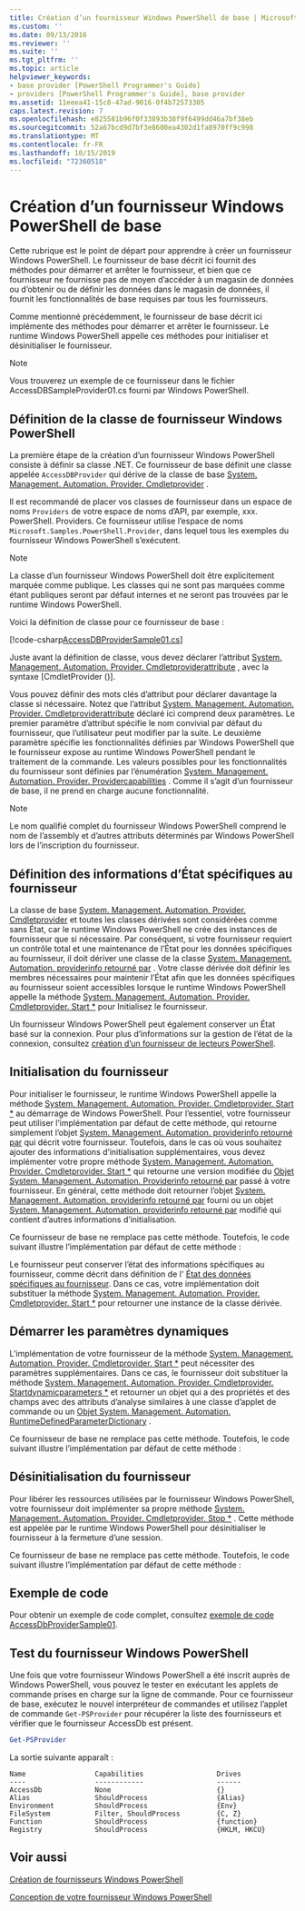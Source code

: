 ```yaml
---
title: Création d’un fournisseur Windows PowerShell de base | Microsoft Docs
ms.custom: ''
ms.date: 09/13/2016
ms.reviewer: ''
ms.suite: ''
ms.tgt_pltfrm: ''
ms.topic: article
helpviewer_keywords:
- base provider [PowerShell Programmer's Guide]
- providers [PowerShell Programmer's Guide], base provider
ms.assetid: 11eeea41-15c8-47ad-9016-0f4b72573305
caps.latest.revision: 7
ms.openlocfilehash: e825581b96f0f33893b38f9f6499dd46a7bf38eb
ms.sourcegitcommit: 52a67bcd9d7bf3e8600ea4302d1fa8970ff9c998
ms.translationtype: MT
ms.contentlocale: fr-FR
ms.lasthandoff: 10/15/2019
ms.locfileid: "72360518"
---
```

# <a name="creating-a-basic-windows-powershell-provider"></a>Création d’un fournisseur Windows PowerShell de base

Cette rubrique est le point de départ pour apprendre à créer un fournisseur Windows PowerShell. Le fournisseur de base décrit ici fournit des méthodes pour démarrer et arrêter le fournisseur, et bien que ce fournisseur ne fournisse pas de moyen d’accéder à un magasin de données ou d’obtenir ou de définir les données dans le magasin de données, il fournit les fonctionnalités de base requises par tous les fournisseurs.

Comme mentionné précédemment, le fournisseur de base décrit ici implémente des méthodes pour démarrer et arrêter le fournisseur. Le runtime Windows PowerShell appelle ces méthodes pour initialiser et désinitialiser le fournisseur.

> [!NOTE]
> Vous trouverez un exemple de ce fournisseur dans le fichier AccessDBSampleProvider01.cs fourni par Windows PowerShell.

## <a name="defining-the-windows-powershell-provider-class"></a>Définition de la classe de fournisseur Windows PowerShell

La première étape de la création d’un fournisseur Windows PowerShell consiste à définir sa classe .NET. Ce fournisseur de base définit une classe appelée `AccessDBProvider` qui dérive de la classe de base [System. Management. Automation. Provider. Cmdletprovider](/dotnet/api/System.Management.Automation.Provider.CmdletProvider) .

Il est recommandé de placer vos classes de fournisseur dans un espace de noms `Providers` de votre espace de noms d’API, par exemple, xxx. PowerShell. Providers. Ce fournisseur utilise l’espace de noms `Microsoft.Samples.PowerShell.Provider`, dans lequel tous les exemples du fournisseur Windows PowerShell s’exécutent.

> [!NOTE]
> La classe d’un fournisseur Windows PowerShell doit être explicitement marquée comme publique. Les classes qui ne sont pas marquées comme étant publiques seront par défaut internes et ne seront pas trouvées par le runtime Windows PowerShell.

Voici la définition de classe pour ce fournisseur de base :

[!code-csharp[AccessDBProviderSample01.cs](../../../../powershell-sdk-samples/SDK-2.0/csharp/AccessDBProviderSample01/AccessDBProviderSample01.cs#L23-L24 "AccessDBProviderSample01.cs")]

Juste avant la définition de classe, vous devez déclarer l’attribut [System. Management. Automation. Provider. Cmdletproviderattribute](/dotnet/api/System.Management.Automation.Provider.CmdletProviderAttribute) , avec la syntaxe [CmdletProvider ()].

Vous pouvez définir des mots clés d’attribut pour déclarer davantage la classe si nécessaire. Notez que l’attribut [System. Management. Automation. Provider. Cmdletproviderattribute](/dotnet/api/System.Management.Automation.Provider.CmdletProviderAttribute) déclaré ici comprend deux paramètres. Le premier paramètre d’attribut spécifie le nom convivial par défaut du fournisseur, que l’utilisateur peut modifier par la suite. Le deuxième paramètre spécifie les fonctionnalités définies par Windows PowerShell que le fournisseur expose au runtime Windows PowerShell pendant le traitement de la commande. Les valeurs possibles pour les fonctionnalités du fournisseur sont définies par l’énumération [System. Management. Automation. Provider. Providercapabilities](/dotnet/api/System.Management.Automation.Provider.ProviderCapabilities) . Comme il s’agit d’un fournisseur de base, il ne prend en charge aucune fonctionnalité.

> [!NOTE]
> Le nom qualifié complet du fournisseur Windows PowerShell comprend le nom de l’assembly et d’autres attributs déterminés par Windows PowerShell lors de l’inscription du fournisseur.

## <a name="defining-provider-specific-state-information"></a>Définition des informations d’État spécifiques au fournisseur

La classe de base [System. Management. Automation. Provider. Cmdletprovider](/dotnet/api/System.Management.Automation.Provider.CmdletProvider) et toutes les classes dérivées sont considérées comme sans État, car le runtime Windows PowerShell ne crée des instances de fournisseur que si nécessaire. Par conséquent, si votre fournisseur requiert un contrôle total et une maintenance de l’État pour les données spécifiques au fournisseur, il doit dériver une classe de la classe [System. Management. Automation. providerinfo retourné par](/dotnet/api/System.Management.Automation.ProviderInfo) . Votre classe dérivée doit définir les membres nécessaires pour maintenir l’État afin que les données spécifiques au fournisseur soient accessibles lorsque le runtime Windows PowerShell appelle la méthode [System. Management. Automation. Provider. Cmdletprovider. Start *](/dotnet/api/System.Management.Automation.Provider.CmdletProvider.Start) pour Initialisez le fournisseur.

Un fournisseur Windows PowerShell peut également conserver un État basé sur la connexion. Pour plus d’informations sur la gestion de l’état de la connexion, consultez [création d’un fournisseur de lecteurs PowerShell](./creating-a-windows-powershell-drive-provider.md).

## <a name="initializing-the-provider"></a>Initialisation du fournisseur

Pour initialiser le fournisseur, le runtime Windows PowerShell appelle la méthode [System. Management. Automation. Provider. Cmdletprovider. Start *](/dotnet/api/System.Management.Automation.Provider.CmdletProvider.Start) au démarrage de Windows PowerShell. Pour l’essentiel, votre fournisseur peut utiliser l’implémentation par défaut de cette méthode, qui retourne simplement l’objet [System. Management. Automation. providerinfo retourné par](/dotnet/api/System.Management.Automation.ProviderInfo) qui décrit votre fournisseur. Toutefois, dans le cas où vous souhaitez ajouter des informations d’initialisation supplémentaires, vous devez implémenter votre propre méthode [System. Management. Automation. Provider. Cmdletprovider. Start *](/dotnet/api/System.Management.Automation.Provider.CmdletProvider.Start) qui retourne une version modifiée du [ Objet System. Management. Automation. Providerinfo retourné par](/dotnet/api/System.Management.Automation.ProviderInfo) passé à votre fournisseur. En général, cette méthode doit retourner l’objet [System. Management. Automation. providerinfo retourné par](/dotnet/api/System.Management.Automation.ProviderInfo) fourni ou un objet [System. Management. Automation. providerinfo retourné par](/dotnet/api/System.Management.Automation.ProviderInfo) modifié qui contient d’autres informations d’initialisation.

Ce fournisseur de base ne remplace pas cette méthode. Toutefois, le code suivant illustre l’implémentation par défaut de cette méthode :

<!-- TODO!!!: review snippet reference  [!CODE [Msh_samplesaccessdbprov01#accessdbprov01ProviderStart](Msh_samplesaccessdbprov01#accessdbprov01ProviderStart)]  -->

Le fournisseur peut conserver l’état des informations spécifiques au fournisseur, comme décrit dans définition de l' [État des données spécifiques au fournisseur](#defining-provider-specific-state-information). Dans ce cas, votre implémentation doit substituer la méthode [System. Management. Automation. Provider. Cmdletprovider. Start *](/dotnet/api/System.Management.Automation.Provider.CmdletProvider.Start) pour retourner une instance de la classe dérivée.

## <a name="start-dynamic-parameters"></a>Démarrer les paramètres dynamiques

L’implémentation de votre fournisseur de la méthode [System. Management. Automation. Provider. Cmdletprovider. Start *](/dotnet/api/System.Management.Automation.Provider.CmdletProvider.Start) peut nécessiter des paramètres supplémentaires. Dans ce cas, le fournisseur doit substituer la méthode [System. Management. Automation. Provider. Cmdletprovider. Startdynamicparameters *](/dotnet/api/System.Management.Automation.Provider.CmdletProvider.StartDynamicParameters) et retourner un objet qui a des propriétés et des champs avec des attributs d’analyse similaires à une classe d’applet de commande ou un [ Objet System. Management. Automation. RuntimeDefinedParameterDictionary](/dotnet/api/System.Management.Automation.RuntimeDefinedParameterDictionary) .

Ce fournisseur de base ne remplace pas cette méthode. Toutefois, le code suivant illustre l’implémentation par défaut de cette méthode :

<!-- TODO!!!: review snippet reference  [!CODE [Msh_samplesaccessdbprov01#accessdbprov01ProviderDynamicParameters](Msh_samplesaccessdbprov01#accessdbprov01ProviderDynamicParameters)]  -->

## <a name="uninitializing-the-provider"></a>Désinitialisation du fournisseur

Pour libérer les ressources utilisées par le fournisseur Windows PowerShell, votre fournisseur doit implémenter sa propre méthode [System. Management. Automation. Provider. Cmdletprovider. Stop *](/dotnet/api/System.Management.Automation.Provider.CmdletProvider.Stop) . Cette méthode est appelée par le runtime Windows PowerShell pour désinitialiser le fournisseur à la fermeture d’une session.

Ce fournisseur de base ne remplace pas cette méthode. Toutefois, le code suivant illustre l’implémentation par défaut de cette méthode :

<!-- TODO!!!: review snippet reference  [!CODE [Msh_samplesaccessdbprov01#accessdbprov01ProviderStop](Msh_samplesaccessdbprov01#accessdbprov01ProviderStop)]  -->

## <a name="code-sample"></a>Exemple de code

Pour obtenir un exemple de code complet, consultez [exemple de code AccessDbProviderSample01](./accessdbprovidersample01-code-sample.md).

## <a name="testing-the-windows-powershell-provider"></a>Test du fournisseur Windows PowerShell

Une fois que votre fournisseur Windows PowerShell a été inscrit auprès de Windows PowerShell, vous pouvez le tester en exécutant les applets de commande prises en charge sur la ligne de commande. Pour ce fournisseur de base, exécutez le nouvel interpréteur de commandes et utilisez l’applet de commande `Get-PSProvider` pour récupérer la liste des fournisseurs et vérifier que le fournisseur AccessDb est présent.

```powershell
Get-PSProvider
```

La sortie suivante apparaît :

```output
Name                 Capabilities                  Drives
----                 ------------                  ------
AccessDb             None                          {}
Alias                ShouldProcess                 {Alias}
Environment          ShouldProcess                 {Env}
FileSystem           Filter, ShouldProcess         {C, Z}
Function             ShouldProcess                 {function}
Registry             ShouldProcess                 {HKLM, HKCU}
```

## <a name="see-also"></a>Voir aussi

[Création de fournisseurs Windows PowerShell](./how-to-create-a-windows-powershell-provider.md)

[Conception de votre fournisseur Windows PowerShell](./designing-your-windows-powershell-provider.md)
